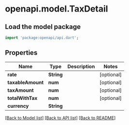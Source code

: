 # openapi.model.TaxDetail

## Load the model package
```dart
import 'package:openapi/api.dart';
```

## Properties
Name | Type | Description | Notes
------------ | ------------- | ------------- | -------------
**rate** | **String** |  | [optional] 
**taxableAmount** | **num** |  | [optional] 
**taxAmount** | **num** |  | [optional] 
**totalWithTax** | **num** |  | [optional] 
**currency** | **String** |  | 

[[Back to Model list]](../README.md#documentation-for-models) [[Back to API list]](../README.md#documentation-for-api-endpoints) [[Back to README]](../README.md)


